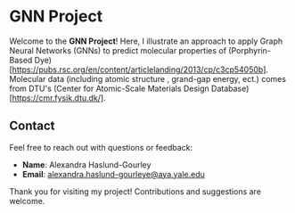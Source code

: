 # GNN Project

Welcome to the **GNN Project**! Here, I illustrate an approach to apply Graph Neural Networks (GNNs) to predict molecular properties of (Porphyrin-Based Dye)[https://pubs.rsc.org/en/content/articlelanding/2013/cp/c3cp54050b]. Molecular data (including atomic structure , grand-gap energy, ect.) comes from DTU's (Center for Atomic-Scale Materials Design Database)[https://cmr.fysik.dtu.dk/].



## Contact
Feel free to reach out with questions or feedback:
- **Name**: Alexandra Haslund-Gourley
- **Email**: alexandra.haslund-gourleye@aya.yale.edu 

Thank you for visiting my project! Contributions and suggestions are welcome.